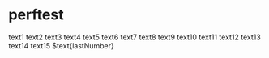 # perftest
text1
text2
text3
text4
text5
text6
text7
text8
text9
text10
text11
text12
text13
text14
text15
$text{lastNumber}
